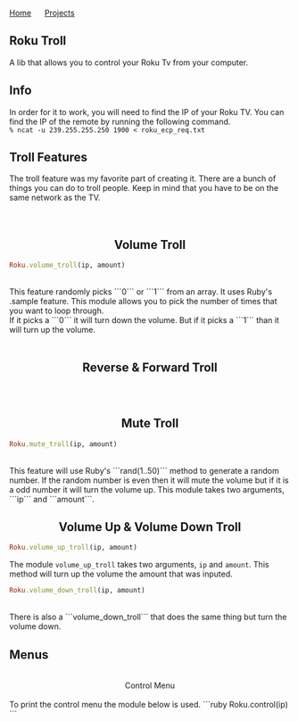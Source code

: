 <a href="https://michael-meade.github.io/" style='margin-right:20px'>Home</a>
<a href="https://michael-meade.github.io/Projects" style='margin-right:20px'>Projects</a>
<br>
## Roku Troll
A lib that allows you to control your Roku Tv from your computer. 

## Info 
In order for it to work, you will need to find the IP of your Roku TV. You can find the IP of the remote by running the following command.<br>
```% ncat -u 239.255.255.250 1900 < roku_ecp_req.txt```

## Troll Features
The troll feature was my favorite part of creating it. There are a bunch of things you can do to troll people. Keep in mind that you have to be on the same network as the TV.<br><br><br>

## <center>  Volume Troll </center>
```ruby
Roku.volume_troll(ip, amount)
```
<br>
This feature randomly picks ```0``` or ```1``` from an array. It uses Ruby's .sample feature. This module allows you to pick the number of times that you want to loop through.<br>
If it picks a ```0``` it will turn down the volume. But if it picks a ```1``` than it will turn up the volume.<br><br>

## <center> Reverse & Forward Troll </center>

## <center> </center>


<br>

## <center>Mute Troll</center>
```ruby
Roku.mute_troll(ip, amount)
```
<br>
  This feature will use Ruby's ```rand(1..50)``` method to generate a random number. If the random number is even then it will mute the volume but if it is a odd number it will turn the volume up. This module takes two arguments, ```ip``` and ```amount```.


## <center>Volume Up & Volume Down Troll</center>
```ruby
Roku.volume_up_troll(ip, amount)
```
The module ```volume_up_troll``` takes two arguments, ```ip``` and ```amount```.  This method will turn up the volume the amount that was inputed. 
```ruby 
Roku.volume_down_troll(ip, amount)
```
<br>
There is also a ```volume_down_troll``` that does the same thing but turn the volume down. 
<br>

## Menus
<br>
<center>Control Menu</center><br>
To print the control menu the module below is used.
```ruby
Roku.control(ip)
```
<br>

